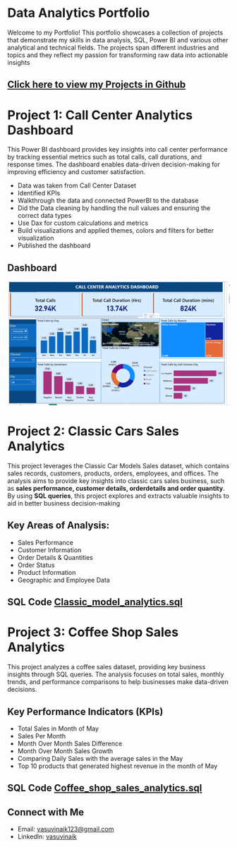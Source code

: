 # Data Analytics Portfolio
Welcome to my Portfolio! This portfolio showcases a collection of projects that demonstrate my skills in data analysis, SQL, Power BI and various other analytical and technical fields. The projects span different industries and topics and they reflect my passion for transforming raw data into actionable insights

## [Click here to view my Projects in Github](https://github.com/Vasu-Vinaik123/Vasu-s_Portolio.git)

# Project 1: Call Center Analytics Dashboard
This Power BI dashboard provides key insights into call center performance by tracking essential metrics such as total calls, call durations, and response times. The dashboard enables data-driven decision-making for improving efficiency and customer satisfaction.

* Data was taken from Call Center Dataset
* Identified KPIs
* Walkthrough the data and connected PowerBI to the database
* Did the Data cleaning by handling the null values and ensuring the correct data types
* Use Dax for custom calculations and metrics
* Build visualizations and applied themes, colors and filters for better visualization
* Published the dashboard
## Dashboard
![](Call_Center_Dashboard/Call_Center_Dashboard_Image.png)







# Project 2: Classic Cars Sales Analytics
This project leverages the Classic Car Models Sales dataset, which contains sales records, customers, products, orders, employees, and offices. The analysis aims to provide key insights into classic cars sales business, such as **sales performance, customer details, orderdetails and order quantity**. By using **SQL queries**, this project explores and extracts valuable insights to aid in better business decision-making 

## Key Areas of Analysis:
* Sales Performance
* Customer Information
* Order Details & Quantities
* Order Status
* Product Information
* Geographic and Employee Data

## SQL Code  [Classic_model_analytics.sql](https://github.com/Vasu-Vinaik123/Vasu-s_Portolio/blob/main/Classic_Models_Analytics/Classic_model_analytics.sql)




# Project 3: Coffee Shop Sales Analytics
This project analyzes a coffee sales dataset, providing key business insights through SQL queries. The analysis focuses on total sales, monthly trends, and performance comparisons to help businesses make data-driven decisions.

## Key Performance Indicators (KPIs)
* Total Sales in Month of May
* Sales Per Month
* Month Over Month Sales Difference
* Month Over Month Sales Growth
* Comparing Daily Sales with the average sales in the May
* Top 10 products that generated highest revenue in the month of May

## SQL Code [Coffee_shop_sales_analytics.sql](https://github.com/Vasu-Vinaik123/Vasu-s_Portolio/blob/main/Coffee_Sales_Analytics/Coffee_Shop_Sales_Analytics.sql)








## Connect with Me
* Email: [vasuvinaik123@gmail.com](mailto:vasuvinaik123@gmail.com)
* LinkedIn: [vasuvinaik](https://www.linkedin.com/in/vasu-vinaik/)

